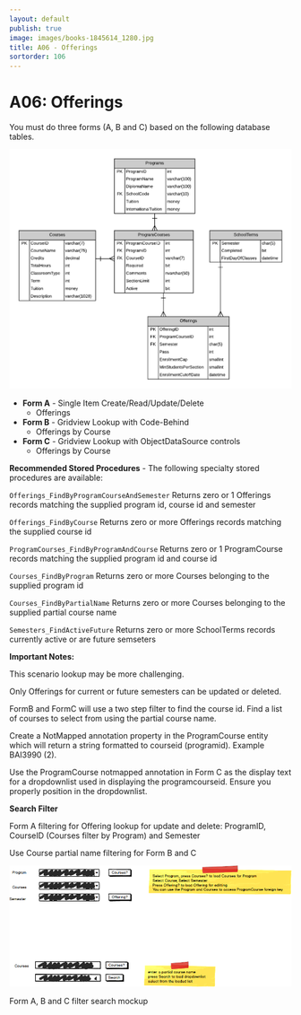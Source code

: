 ```yaml
---
layout: default
publish: true
image: images/books-1845614_1280.jpg
title: A06 - Offerings
sortorder: 106
---
```

# A06: Offerings

You must do three forms (A, B and C) based on the following database tables.

![](A06.png)

- **Form A** - Single Item Create/Read/Update/Delete
  - Offerings
- **Form B** - Gridview Lookup with Code-Behind
  - Offerings by Course
- **Form C** - Gridview Lookup with ObjectDataSource controls
  - Offerings by Course

**Recommended Stored Procedures** - The following specialty stored procedures are available:

`Offerings_FindByProgramCourseAndSemester` Returns zero or 1 Offerings records matching the supplied program id, course id and semester

`Offerings_FindByCourse` Returns zero or more Offerings records matching the supplied course id

`ProgramCourses_FindByProgramAndCourse` Returns zero or 1 ProgramCourse records matching the supplied program id and course id

`Courses_FindByProgram` Returns zero or more Courses belonging to the supplied program id

`Courses_FindByPartialName` Returns zero or more Courses belonging to the supplied partial course name

`Semesters_FindActiveFuture` Returns zero or more SchoolTerms records currently active or are future semseters

**Important Notes:** 

This scenario lookup may be more challenging. 

Only Offerings for current or future semesters can be updated or deleted.

FormB and FormC will use a two step filter to find the course id. Find a list of courses to select from using the partial course name.

Create a NotMapped annotation property in the ProgramCourse entity which will return a string formatted to  courseid (programid). Example BAI3990 (2).

Use the ProgramCourse notmapped annotation in Form C as the display text for a dropdownlist used in displaying the programcourseid. Ensure you properly position in the dropdownlist.

**Search Filter**

Form A filtering for Offering lookup for update and delete: ProgramID, CourseID (Courses filter by Program) and Semester

Use Course partial name filtering for Form B and C

![](A06Mockup.png)

Form A, B and C filter search mockup
